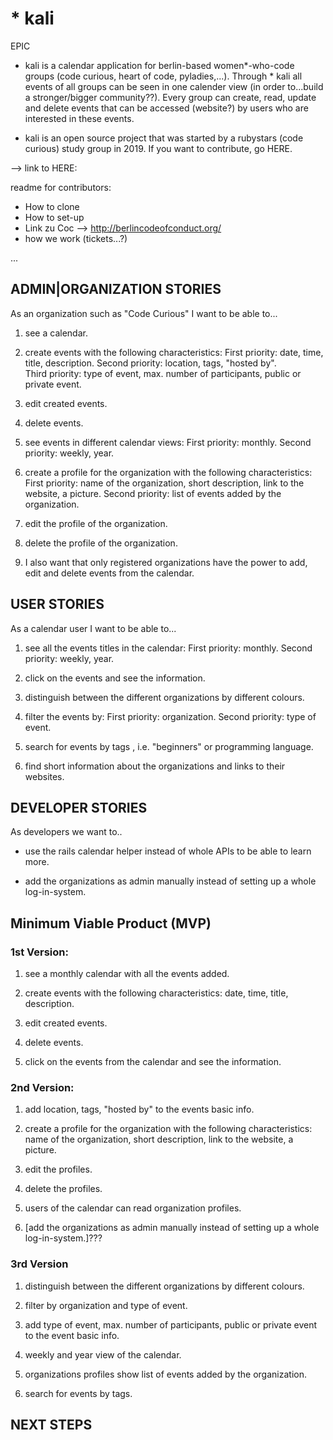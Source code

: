 # * kali

EPIC </br>
* kali is a calendar application for berlin-based women*-who-code groups (code curious, heart of code, pyladies,...).
Through * kali all events of all groups can be seen in one calender view (in order to...build a stronger/bigger community??). Every group can create, read, update and delete events that can be accessed (website?) by users who are interested in these events.

* kali is an open source project that was started by a rubystars (code curious) study group in 2019. If you want to contribute, go HERE. 


--> link to HERE:

readme for contributors:

- How to clone
- How to set-up
- Link zu Coc --> http://berlincodeofconduct.org/
- how we work (tickets...?)

...

## ADMIN|ORGANIZATION STORIES </br>
As an organization such as "Code Curious" I want to be able to...

1) see a calendar.

2) create events with the following characteristics: 
   First priority: date, time, title, description.
   Second priority: location, tags, "hosted by".   
   Third priority: type of event, max. number of participants, public or private event.

3) edit created events.

4) delete events.

5) see events in different calendar views: 
    First priority: monthly.
    Second priority: weekly, year. 
    
6) create a profile for the organization with the following characteristics: 
    First priority: name of the organization, short description, link to the website, a picture.
    Second priority: list of events added by the organization.

7) edit the profile of the organization. 

8) delete the profile of the organization.
  
9) I also want that only registered organizations have the power to add, edit and delete events from the calendar.


## USER STORIES </br>
As a calendar user I want to be able to...

1) see all the events titles in the calendar: 
    First priority: monthly.
    Second priority: weekly, year.
    
2) click on the events and see the information.

3) distinguish between the different organizations by different colours.

4) filter the events by: 
    First priority: organization.
    Second priority: type of event. 

5) search for events by tags , i.e. "beginners" or programming language.

6) find short information about the organizations and links to their websites.


## DEVELOPER STORIES </br>
As developers we want to..

- use the rails calendar helper instead of whole APIs to be able to learn more.

- add the organizations as admin manually instead of setting up a whole log-in-system.


## Minimum Viable Product (MVP) </br>

### 1st Version:

1) see a monthly calendar with all the events added. 

2) create events with the following characteristics: date, time, title, description.

3) edit created events.

4) delete events.
    
5) click on the events from the calendar and see the information.

### 2nd Version:

1) add location, tags, "hosted by" to the events basic info.

2) create a profile for the organization with the following characteristics: name of the organization, short description, link to the website, a picture.

3) edit the profiles.

4) delete the profiles.

5) users of the calendar can read organization profiles. 

6) [add the organizations as admin manually instead of setting up a whole log-in-system.]???

### 3rd Version

1) distinguish between the different organizations by different colours.

2) filter by organization and type of event.

3) add type of event, max. number of participants, public or private event to the event basic info.

4) weekly and year view of the calendar.

5) organizations profiles show list of events added by the organization.

6) search for events by tags.


## NEXT STEPS </br>



